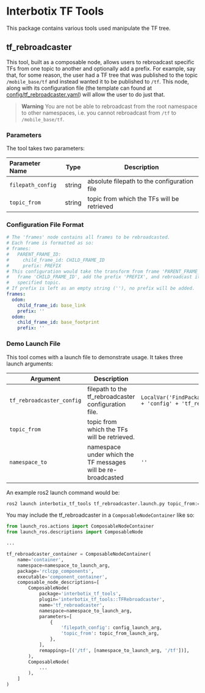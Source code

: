# Interbotix TF Tools

This package contains various tools used manipulate the TF tree.

## tf_rebroadcaster

This tool, built as a composable node, allows users to rebroadcast specific TFs from one topic to another and optionally add a prefix. For example, say that, for some reason, the user had a TF tree that was published to the topic `/mobile_base/tf` and instead wanted it to be published to `/tf`. This node, along with its configuration file (the template can found at [config/tf_rebroadcaster.yaml](config/tf_rebroadcaster.yaml)) will allow the user to do just that.

> **Warning**
> You are not be able to rebroadcast from the root namespace to other namespaces, i.e. you cannot rebroadcast from `/tf` to `/mobile_base/tf`.

### Parameters

The tool takes two parameters:

|   Parameter Name  | Type   | Description                                 |
|:------------------|--------|---------------------------------------------|
| `filepath_config` | string | absolute filepath to the configuration file |
| `topic_from`      | string | topic from which the TFs will be retrieved  |

### Configuration File Format

```yaml
# The 'frames' node contains all frames to be rebroadcasted.
# Each frame is formatted as so:
# frames:
#   PARENT_FRAME_ID:
#     child_frame_id: CHILD_FRAME_ID
#     prefix: PREFIX
# This configuration would take the transform from frame 'PARENT_FRAME_ID' to
#   frame 'CHILD_FRAME_ID', add the prefix 'PREFIX', and rebroadcast it to the
#   specified topic.
# If prefix is left as an empty string (''), no prefix will be added.
frames:
  odom:
    child_frame_id: base_link
    prefix: ''
  odom:
    child_frame_id: base_footprint
    prefix: ''
```

### Demo Launch File

This tool comes with a launch file to demonstrate usage. It takes three launch arguments:

| Argument                  | Description                                                  | Default                                                                                         |
|---------------------------|--------------------------------------------------------------|-------------------------------------------------------------------------------------------------|
| `tf_rebroadcaster_config` | filepath to the tf_rebroadcaster configuration file.         | `LocalVar('FindPackageShare(pkg='interbotix_tf_tools') + 'config' + 'tf_rebroadcaster.yaml''))` |
| `topic_from`              | topic from which the TFs will be retrieved.                  |                                                                                                 |
| `namespace_to`            | namespace under which the TF messages will be re-broadcasted | `''`                                                                                            |

An example ros2 launch command would be:

```bash
ros2 launch interbotix_tf_tools tf_rebroadcaster.launch.py topic_from:="/mobile_base/tf" namespace_to:=""
```

You may include the tf_rebroadcaster in a `ComposableNodeContainer` like so:

```python
from launch_ros.actions import ComposableNodeContainer
from launch_ros.descriptions import ComposableNode

...

tf_rebroadcaster_container = ComposableNodeContainer(
    name='container',
    namespace=namespace_to_launch_arg,
    package='rclcpp_components',
    executable='component_container',
    composable_node_descriptions=[
        ComposableNode(
            package='interbotix_tf_tools',
            plugin='interbotix_tf_tools::TFRebroadcaster',
            name='tf_rebroadcaster',
            namespace=namespace_to_launch_arg,
            parameters=[
                {
                    'filepath_config': config_launch_arg,
                    'topic_from': topic_from_launch_arg,
                },
            ],
            remappings=[('/tf', [namespace_to_launch_arg, '/tf'])],
        ),
        ComposableNode(
            ...
        ),
    ]
)
```
